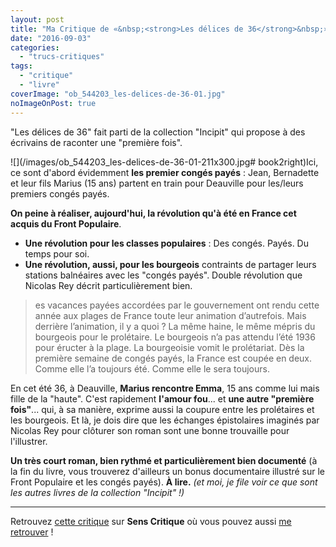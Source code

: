 ```yaml
---
layout: post
title: "Ma Critique de «&nbsp;<strong>Les délices de 36</strong>&nbsp;» de <em>Nicolas Rey</em>"
date: "2016-09-03"
categories: 
  - "trucs-critiques"
tags: 
  - "critique"
  - "livre"
coverImage: "ob_544203_les-delices-de-36-01.jpg"
noImageOnPost: true
---
```


"Les délices de 36" fait parti de la collection "Incipit" qui propose à des écrivains de raconter une "première fois".

![](/images/ob_544203_les-delices-de-36-01-211x300.jpg# book2right)Ici, ce sont d'abord évidemment **les premier congés payés** : Jean, Bernadette et leur fils Marius (15 ans) partent en train pour Deauville pour les/leurs premiers congés payés.

**On peine à réaliser, aujourd'hui, la révolution qu'à été en France cet acquis du Front Populaire**.

- **Une révolution pour les classes populaires** : Des congés. Payés. Du temps pour soi.
- **Une révolution, aussi, pour les bourgeois** contraints de partager leurs stations balnéaires avec les "congés payés". Double révolution que Nicolas Rey décrit particulièrement bien.

<blockquote class="citation">
	es vacances payées accordées par le gouvernement ont rendu cette année aux plages de France toute leur animation d’autrefois. Mais derrière l’animation, il y a quoi ? La même haine, le même mépris du bourgeois pour le prolétaire. Le bourgeois n’a pas attendu l’été 1936 pour éructer à la plage. La bourgeoisie vomit le prolétariat. Dès la première semaine de congés payés, la France est coupée en deux. Comme elle l’a toujours été. Comme elle le sera toujours.
</blockquote>

En cet été 36, à Deauville, **Marius rencontre Emma**, 15 ans comme lui mais fille de la "haute". C'est rapidement **l'amour fou**... et **une autre "première fois"**... qui, à sa manière, exprime aussi la coupure entre les prolétaires et les bourgeois. Et là, je dois dire que les échanges épistolaires imaginés par Nicolas Rey pour clôturer son roman sont une bonne trouvaille pour l'illustrer.

**Un très court roman, bien rythmé et particulièrement bien documenté** (à la fin du livre, vous trouverez d'ailleurs un bonus documentaire illustré sur le Front Populaire et les congés payés). **À lire.** _(et moi, je file voir ce que sont les autres livres de la collection "Incipit" !)_

* * *

Retrouvez [cette critique](http://www.senscritique.com/livre/Les_delices_de_36_Les_premiers_conges_payes/critique/103980892) sur **Sens Critique** où vous pouvez aussi [me retrouver](http://www.senscritique.com/Arnaud_Malon) !
